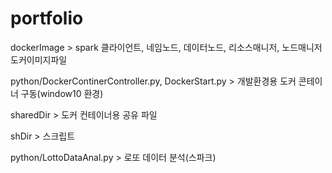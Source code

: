 # portfolio
dockerImage > spark 클라이언트, 네임노드, 데이터노드, 리소스매니저, 노드매니저 도커이미지파일 

python/DockerContinerController.py, DockerStart.py > 개발환경용 도커 콘테이너 구동(window10 환경) 

sharedDir > 도커 컨테이너용 공유 파일 

shDir > 스크립트

python/LottoDataAnal.py > 로또 데이터 분석(스파크)

